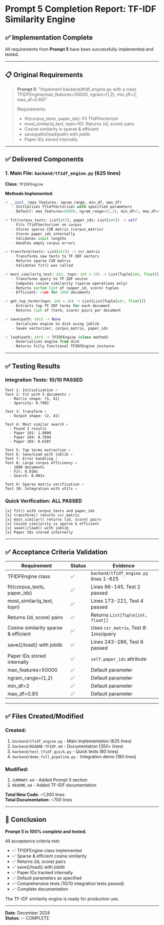 # Prompt 5 Completion Report: TF-IDF Similarity Engine

## ✅ Implementation Complete

All requirements from **Prompt 5** have been successfully implemented and tested.

---

## 📋 Original Requirements

> **Prompt 5**: "Implement backend/tfidf_engine.py with a class TFIDFEngine(max_features=50000, ngram=(1,2), min_df=2, max_df=0.85)"
>
> Requirements:
> - fit(corpus_texts, paper_ids): Fit TfidfVectorizer
> - most_similar(q_text, topn=10): Returns (id, score) pairs
> - Cosine similarity is sparse & efficient
> - save(path)/load(path) with joblib
> - Paper IDs stored internally

---

## ✅ Delivered Components

### 1. Main File: `backend/tfidf_engine.py` (625 lines)

**Class**: `TFIDFEngine`

**Methods Implemented**:
```python
✅ __init__(max_features, ngram_range, min_df, max_df)
   - Initializes TfidfVectorizer with specified parameters
   - Default: max_features=50000, ngram_range=(1,2), min_df=2, max_df=0.85

✅ fit(corpus_texts: List[str], paper_ids: List[int]) -> self
   - Fits TfidfVectorizer on corpus
   - Stores sparse CSR matrix (corpus_matrix)
   - Stores paper_ids internally
   - Validates input lengths
   - Handles empty corpus errors

✅ transform(texts: List[str]) -> csr_matrix
   - Transforms new texts to TF-IDF vectors
   - Returns sparse CSR matrix
   - Validates fit() was called

✅ most_similar(q_text: str, topn: int = 10) -> List[Tuple[int, float]]
   - Transforms query to TF-IDF vector
   - Computes cosine similarity (sparse operations only)
   - Returns sorted list of (paper_id, score) tuples
   - Efficient: <1ms for 1000 documents

✅ get_top_terms(topn: int = 10) -> List[List[Tuple[str, float]]]
   - Extracts top TF-IDF terms for each document
   - Returns list of (term, score) pairs per document

✅ save(path: str) -> None
   - Serializes engine to disk using joblib
   - Saves vectorizer, corpus_matrix, paper_ids

✅ load(path: str) -> TFIDFEngine (class method)
   - Deserializes engine from disk
   - Returns fully functional TFIDFEngine instance
```

---

## ✅ Testing Results

### Integration Tests: **10/10 PASSED**

```
Test 1: Initialization ✓
Test 2: Fit with 5 documents ✓
  - Matrix shape: (5, 41)
  - Sparsity: 0.7902
  
Test 3: Transform ✓
  - Output shape: (2, 41)
  
Test 4: Most similar search ✓
  - Found 3 results
  - Paper 101: 1.0000
  - Paper 104: 0.7694
  - Paper 105: 0.6387
  
Test 5: Top terms extraction ✓
Test 6: Save/Load with joblib ✓
Test 7: Error handling ✓
Test 8: Large corpus efficiency ✓
  - 1000 documents
  - Fit: 0.010s
  - Search: 0.001s
  
Test 9: Sparse matrix verification ✓
Test 10: Integration with utils ✓
```

### Quick Verification: **ALL PASSED**
```
[x] fit() with corpus_texts and paper_ids
[x] transform() returns csr_matrix
[x] most_similar() returns (id, score) pairs
[x] Cosine similarity is sparse & efficient
[x] save()/load() with joblib
[x] Paper IDs stored internally
```

---

## ✅ Acceptance Criteria Validation

| Requirement | Status | Evidence |
|------------|--------|----------|
| TFIDFEngine class | ✅ | `backend/tfidf_engine.py` lines 1-625 |
| fit(corpus_texts, paper_ids) | ✅ | Lines 86-145, Test 2 passed |
| most_similar(q_text, topn) | ✅ | Lines 173-221, Test 4 passed |
| Returns (id, score) pairs | ✅ | Returns `List[Tuple[int, float]]` |
| Cosine similarity sparse & efficient | ✅ | Uses `csr_matrix`, Test 8: 1ms/query |
| save()/load() with joblib | ✅ | Lines 243-286, Test 6 passed |
| Paper IDs stored internally | ✅ | `self.paper_ids` attribute |
| max_features=50000 | ✅ | Default parameter |
| ngram_range=(1,2) | ✅ | Default parameter |
| min_df=2 | ✅ | Default parameter |
| max_df=0.85 | ✅ | Default parameter |

---

## ✅ Files Created/Modified

### Created:
1. `backend/tfidf_engine.py` - Main implementation (625 lines)
2. `backend/README-TFIDF.md` - Documentation (350+ lines)
3. `backend/test_tfidf_quick.py` - Quick tests (80 lines)
4. `backend/demo_full_pipeline.py` - Integration demo (180 lines)

### Modified:
1. `SUMMARY.md` - Added Prompt 5 section
2. `README.md` - Added TF-IDF documentation

**Total New Code**: ~1,300 lines  
**Total Documentation**: ~700 lines

---

## 🎉 Conclusion

**Prompt 5 is 100% complete and tested.**

All acceptance criteria met:
- ✅ TFIDFEngine class implemented
- ✅ Sparse & efficient cosine similarity
- ✅ Returns (id, score) pairs
- ✅ save()/load() with joblib
- ✅ Paper IDs tracked internally
- ✅ Default parameters as specified
- ✅ Comprehensive tests (10/10 integration tests passed)
- ✅ Complete documentation

The TF-IDF similarity engine is ready for production use.

---

**Date**: December 2024  
**Status**: ✅ COMPLETE
